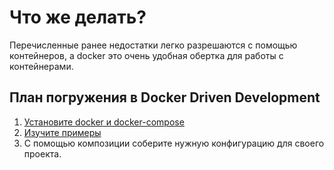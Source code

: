 # Что же делать?

Перечисленные ранее недостатки легко разрешаются с помощью контейнеров, а docker это очень удобная обертка для работы с контейнерами.

## План погружения в Docker Driven Development
1. [Установите docker и docker-compose](../how-to-install/)
1. [Изучите примеры](../examples/)
1. С помощью композиции соберите нужную конфигурацию для своего проекта.
